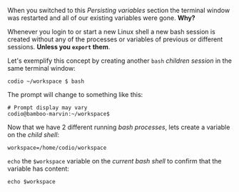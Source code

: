When you switched to this _Persisting variables_ section the terminal window was restarted and all of our existing variables were gone. __Why?__

Whenever you login to or start a new Linux shell a new bash session is created without any of the processes or variables of previous or different sessions. __Unless you `export` them__. 

Let's exemplify this concept by creating another `bash` _children session_ in the same terminal window:

```
codio ~/workspace $ bash
```

The prompt will change to something like this:

```
# Prompt display may vary
codio@bamboo-marvin:~/workspace$
```

Now that we have 2 different running _bash processes_, lets create a variable on the _child shell_:

```
workspace=/home/codio/workspace
```

`echo` the `$workspace` variable on the _current bash shell_ to confirm that the variable has content: 

```
echo $workspace
```